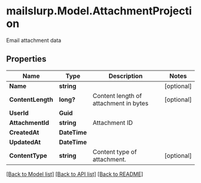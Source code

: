 # mailslurp.Model.AttachmentProjection
Email attachment data

## Properties

Name | Type | Description | Notes
------------ | ------------- | ------------- | -------------
**Name** | **string** |  | [optional] 
**ContentLength** | **long?** | Content length of attachment in bytes | [optional] 
**UserId** | **Guid** |  | 
**AttachmentId** | **string** | Attachment ID | 
**CreatedAt** | **DateTime** |  | 
**UpdatedAt** | **DateTime** |  | 
**ContentType** | **string** | Content type of attachment. | [optional] 

[[Back to Model list]](../README#documentation-for-models) [[Back to API list]](../README#documentation-for-api-endpoints) [[Back to README]](../README)

